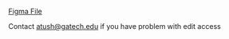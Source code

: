 <a href="https://www.figma.com/file/S5BFYHAMWM9SCvywrrB5o1/JITI-Web-App?node-id=584%3A31" target="_blank">Figma File</a>

Contact atush@gatech.edu if you have problem with edit access
